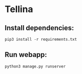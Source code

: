# Tellina

## Install dependencies:

```
pip3 install -r requirements.txt
```

## Run webapp:

```
python3 manage.py runserver
```
